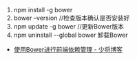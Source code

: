 1. npm install -g bower
2. bower –version //检查版本确认是否安装好
3. npm update -g bower //更新Bower版本
4. npm uninstall --global bower 卸载Bower
- [使用Bower进行前端依赖管理 - 少将博客](https://www.whatled.com/post-1917.html)